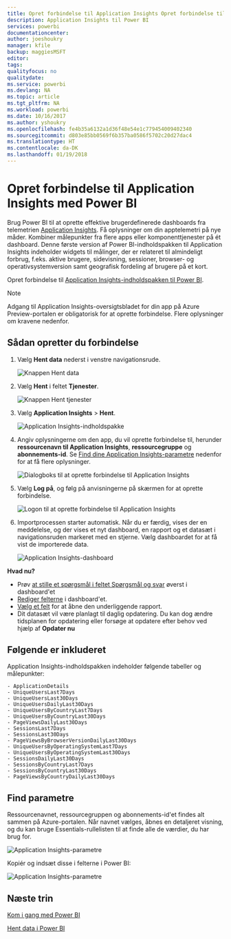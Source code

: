 ```yaml
---
title: Opret forbindelse til Application Insights Opret forbindelse til Power BI
description: Application Insights til Power BI
services: powerbi
documentationcenter: 
author: joeshoukry
manager: kfile
backup: maggiesMSFT
editor: 
tags: 
qualityfocus: no
qualitydate: 
ms.service: powerbi
ms.devlang: NA
ms.topic: article
ms.tgt_pltfrm: NA
ms.workload: powerbi
ms.date: 10/16/2017
ms.author: yshoukry
ms.openlocfilehash: fe4b35a6132a1d36f48e54e1c779454009402340
ms.sourcegitcommit: d803e85bb0569f6b357ba0586f5702c20d27dac4
ms.translationtype: HT
ms.contentlocale: da-DK
ms.lasthandoff: 01/19/2018
---
```

# <a name="connect-to-application-insights-with-power-bi"></a>Opret forbindelse til Application Insights med Power BI
Brug Power BI til at oprette effektive brugerdefinerede dashboards fra telemetrien [Application Insights](https://azure.microsoft.com/documentation/articles/app-insights-overview/). Få oplysninger om din apptelemetri på nye måder. Kombiner målepunkter fra flere apps eller komponenttjenester på ét dashboard. Denne første version af Power BI-indholdspakken til Application Insights indeholder widgets til målinger, der er relateret til almindeligt forbrug, f.eks. aktive brugere, sidevisning, sessioner, browser- og operativsystemversion samt geografisk fordeling af brugere på et kort.

Opret forbindelse til [Application Insights-indholdspakken til Power BI](https://app.powerbi.com/getdata/services/application-insights).

>[!NOTE]
>Adgang til Application Insights-oversigtsbladet for din app på Azure Preview-portalen er obligatorisk for at oprette forbindelse. Flere oplysninger om kravene nedenfor.

## <a name="how-to-connect"></a>Sådan opretter du forbindelse
1. Vælg **Hent data** nederst i venstre navigationsrude.
   
    ![Knappen Hent data](media/service-connect-to-application-insights/pbi_getdata.png)
2. Vælg **Hent** i feltet **Tjenester**.
   
    ![Knappen Hent tjenester](media/service-connect-to-application-insights/pbi_getservices.png)
3. Vælg **Application Insights** > **Hent**.
   
    ![Application Insights-indholdspakke](media/service-connect-to-application-insights/appinsights.png)
4. Angiv oplysningerne om den app, du vil oprette forbindelse til, herunder **ressourcenavn til Application Insights**, **ressourcegruppe** og **abonnements-id**. Se [Find dine Application Insights-parametre](#FindingAppInsightsParams) nedenfor for at få flere oplysninger.
   
    ![Dialogboks til at oprette forbindelse til Application Insights](media/service-connect-to-application-insights/pbi_contpkappinsitconnectndialog.png)    
5. Vælg **Log på**, og følg på anvisningerne på skærmen for at oprette forbindelse.
   
    ![Logon til at oprette forbindelse til Application Insights](media/service-connect-to-application-insights/pbi_contpkappinsitconnectn2.png)
6. Importprocessen starter automatisk. Når du er færdig, vises der en meddelelse, og der vises et nyt dashboard, en rapport og et datasæt i navigationsruden markeret med en stjerne.  Vælg dashboardet for at få vist de importerede data.
   
    ![Application Insights-dashboard](media/service-connect-to-application-insights/pbi_contpkappinsitdash.png)

**Hvad nu?**

* Prøv [at stille et spørgsmål i feltet Spørgsmål og svar](power-bi-q-and-a.md) øverst i dashboard'et
* [Rediger felterne](service-dashboard-edit-tile.md) i dashboard'et.
* [Vælg et felt](service-dashboard-tiles.md) for at åbne den underliggende rapport.
* Dit datasæt vil være planlagt til daglig opdatering. Du kan dog ændre tidsplanen for opdatering eller forsøge at opdatere efter behov ved hjælp af **Opdater nu**

## <a name="whats-included"></a>Følgende er inkluderet
Application Insights-indholdspakken indeholder følgende tabeller og målepunkter:  

    - ApplicationDetails  
    - UniqueUsersLast7Days   
    - UniqueUsersLast30Days   
    - UniqueUsersDailyLast30Days  
    - UniqueUsersByCountryLast7Days  
    - UniqueUsersByCountryLast30Days   
    - PageViewsDailyLast30Days   
    - SessionsLast7Days   
    - SessionsLast30Days  
    - PageViewsByBrowserVersionDailyLast30Days   
    - UniqueUsersByOperatingSystemLast7Days   
    - UniqueUsersByOperatingSystemLast30Days    
    - SessionsDailyLast30Days   
    - SessionsByCountryLast7Days   
    - SessionsByCountryLast30Days   
    - PageViewsByCountryDailyLast30Days   

<a name="FindingAppInsightsParams"></a>

## <a name="finding-parameters"></a>Find parametre
Ressourcenavnet, ressourcegruppen og abonnements-id'et findes alt sammen på Azure-portalen. Når navnet vælges, åbnes en detaljeret visning, og du kan bruge Essentials-rullelisten til at finde alle de værdier, du har brug for.

![Application Insights-parametre](media/service-connect-to-application-insights/pbi_contpkappinsitparams.png)

Kopiér og indsæt disse i felterne i Power BI:

![Application Insights-parametre](media/service-connect-to-application-insights/pbi_contpkappinsitparam2.png)

## <a name="next-steps"></a>Næste trin
[Kom i gang med Power BI](service-get-started.md)

[Hent data i Power BI](service-get-data.md)

